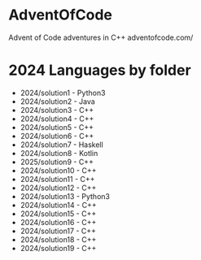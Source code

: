 # AdventOfCode
Advent of Code adventures in C++ adventofcode.com/

# 2024 Languages by folder

- 2024/solution1 - Python3
- 2024/solution2 - Java
- 2024/solution3 - C++
- 2024/solution4 - C++
- 2024/solution5 - C++
- 2024/solution6 - C++
- 2024/solution7 - Haskell
- 2024/solution8 - Kotlin
- 2025/solution9 - C++
- 2024/solution10 - C++
- 2024/solution11 - C++
- 2024/solution12 - C++
- 2024/solution13 - Python3
- 2024/solution14 - C++
- 2024/solution15 - C++
- 2024/solution16 - C++
- 2024/solution17 - C++
- 2024/solution18 - C++
- 2024/solution19 - C++

